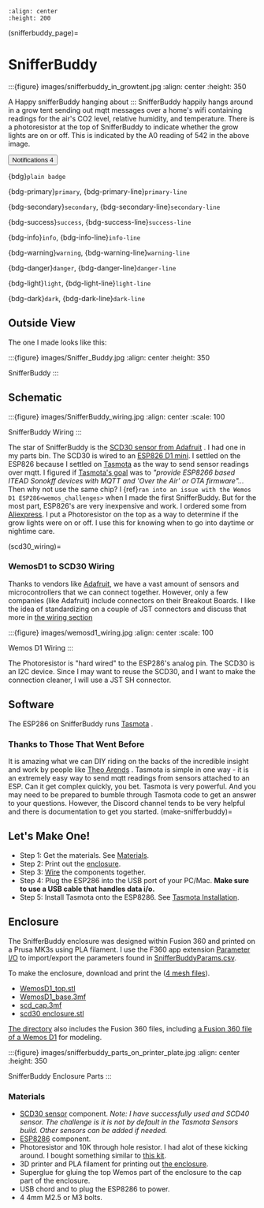
```{image} images/snifferbuddy_dog.jpg
:align: center
:height: 200
```

(snifferbuddy_page)=
# SnifferBuddy

:::{figure} images/snifferbuddy_in_growtent.jpg
:align: center
:height: 350

A Happy snifferBuddy hanging about
:::
SnifferBuddy happily hangs around in a grow tent sending out mqtt messages over a home's wifi containing readings for the air's CO2 level, relative humidity, and temperature.  There is a photoresistor at the top of SnifferBuddy to indicate whether the grow lights are on or off.  This is indicated by the A0 reading of 542 in the above image.

<button type="button" class="btn btn-primary">
  Notifications <span class="badge bg-secondary">4</span>
</button>



{bdg}`plain badge`

{bdg-primary}`primary`, {bdg-primary-line}`primary-line`

{bdg-secondary}`secondary`, {bdg-secondary-line}`secondary-line`

{bdg-success}`success`, {bdg-success-line}`success-line`

{bdg-info}`info`, {bdg-info-line}`info-line`

{bdg-warning}`warning`, {bdg-warning-line}`warning-line`

{bdg-danger}`danger`, {bdg-danger-line}`danger-line`

{bdg-light}`light`, {bdg-light-line}`light-line`

{bdg-dark}`dark`, {bdg-dark-line}`dark-line`

## Outside View
The one I made looks like this:

:::{figure} images/Sniffer_Buddy.jpg
:align: center
:height: 350

SnifferBuddy
:::

## Schematic
:::{figure} images/SnifferBuddy_wiring.jpg
:align: center
:scale: 100

SnifferBuddy Wiring
:::

The star of SnifferBuddy is the [SCD30 sensor from Adafruit](https://www.adafruit.com/product/4867) .  I had one in my parts bin.  The SCD30 is wired to  an
[ESP826 D1 mini](https://i2.wp.com/randomnerdtutorials.com/wp-content/uploads/2019/05/ESP8266-WeMos-D1-Mini-pinout-gpio-pin.png?quality=100&strip=all&ssl=1).
I settled on the ESP826 because I settled on [Tasmota](https://tasmota.github.io/docs/)  as the way to send sensor readings over mqtt.
I figured if [Tasmota's goal](https://tasmota.github.io/docs/About/) was to *"provide ESP8266 based ITEAD Sonokff devices with MQTT and 'Over the Air' or OTA firmware"...*
Then why not use the same chip?   I {ref}`ran into an issue with the Wemos D1 ESP286<wemos_challenges>` when I made the first SnifferBuddy.  But for the most part, ESP826's are very
inexpensive and work.  I ordered some from [Aliexpress](https://www.aliexpress.us/item/2251832645039000.html).  I put a Photoresistor on the top as a way to determine
if the grow lights were on or off.  I use this for knowing when to go into daytime or nightime care.

(scd30_wiring)=
### WemosD1 to SCD30 Wiring

Thanks to vendors like [Adafruit](https://www.adafruit.com/), we have a vast amount of sensors and microcontrollers that we can connect together.  However, only a few companies (like Adafruit) include connectors on their Breakout Boards.  I like the idea of standardizing on a couple of JST connectors and discuss that more in [the wiring section](wiring)

:::{figure} images/wemosd1_wiring.jpg
:align: center
:scale: 100

Wemos D1 Wiring
:::

The Photoresistor is "hard wired" to the ESP286's analog pin.  The SCD30 is an I2C device.  Since I may want to reuse the SCD30, and I want to make the connection cleaner, I will use a JST SH connector.

## Software

The ESP286 on SnifferBuddy runs [Tasmota](https://tasmota.github.io/docs/) .

### Thanks to Those That Went Before

It is amazing what we can DIY riding on the backs of the incredible insight and work by people like [Theo Arends](https://github.com/arendst) .  Tasmota is simple in one way - it is an extremely easy way to send mqtt readings from sensors attached to an ESP.  Can it get complex quickly, you bet.  Tasmota is very powerful.  And you may need to be prepared to bumble through Tasmota code to get an answer to your questions.  However, the Discord channel tends to be very helpful and there is documentation to get you started.
(make-snifferbuddy)=
## Let's Make One!

- Step 1: Get the materials. See [Materials](materials).
- Step 2: Print out the [enclosure](enclosure).
- Step 3: [Wire](scd30_wiring) the components together.
- Step 4: Plug the ESP286 into the USB port of your PC/Mac. __Make sure to use a USB cable that handles data i/o.__
- Step 5: Install Tasmota onto the ESP8286.  See [Tasmota Installation](tasmota_installation).

## Enclosure

The SnifferBuddy enclosure was designed within Fusion 360 and printed on a Prusa MK3s using PLA filament.  I use the F360  app extension [Parameter I/O](https://apps.autodesk.com/FUSION/en/Detail/Index?id=1801418194626000805&appLang=en&os=Win64) to import/export the parameters found in [SnifferBuddyParams.csv](https://github.com/solarslurpi/growBuddy/blob/c100124acaab285eadb284a5e7015e569ed76d3c/enclosures/SnifferBuddy/SnifferBuddyParams.csv).

To make the enclosure, download and print the ([4 mesh files](https://github.com/solarslurpi/growBuddy/tree/main/enclosures/SnifferBuddy)).
- [WemosD1_top.stl](https://github.com/solarslurpi/growBuddy/blob/main/enclosures/SnifferBuddy/WemosD1_top.stl)
- [WemosD1_base.3mf](https://github.com/solarslurpi/growBuddy/blob/main/enclosures/SnifferBuddy/wemosD1_base.3mf)
- [scd_cap.3mf](https://github.com/solarslurpi/growBuddy/blob/main/enclosures/SnifferBuddy/scd_cap.3mf)
- [scd30 enclosure.stl](https://github.com/solarslurpi/growBuddy/blob/main/enclosures/SnifferBuddy/scd30%20enclosure.stl)

[The directory](https://github.com/solarslurpi/growBuddy/tree/main/enclosures/SnifferBuddy) also includes the Fusion 360 files, including [a Fusion 360 file of a Wemos D1](https://github.com/solarslurpi/growBuddy/blob/main/enclosures/SnifferBuddy/_Wemos.8a6fa8fd-bdae-4608-9551-e9ac450bc9c8.f3d) for modeling.

:::{figure} images/snifferbuddy_parts_on_printer_plate.jpg
:align: center
:height: 350

SnifferBuddy Enclosure Parts
:::



### Materials

- [SCD30 sensor](https://www.adafruit.com/product/4867) component. _Note: I have successfully used and SCD40 sensor.  The challenge is it is not by default in the Tasmota Sensors build.  Other sensors can be added if needed._
- [ESP8286](https://www.aliexpress.us/item/2251832645039000.html) component.
- Photoresistor and 10K through hole resistor.  I had alot of these kicking around. I bought something similar to [this kit](https://amzn.to/3yNZtZd).
- 3D printer and PLA filament for printing out [the enclosure](enclosure).
- Superglue for gluing the top Wemos part of the enclosure to the cap part of the enclosure.
- USB chord and to plug the ESP8286 to power.
- 4 4mm M2.5 or M3 bolts.

